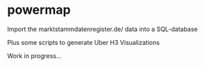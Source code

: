 # powermap

Import the marktstammdatenregister.de/ data into a SQL-database

Plus some scripts to generate Uber H3 Visualizations

Work in progress... 
